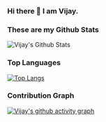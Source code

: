 ### Hi there 👋 I am Vijay.
### These are my Github Stats
![Vijay's Github Stats](https://github-readme-stats.vercel.app/api?username=Vijay-K-2003&show_icons=true&theme=radical)
### Top Languages
[![Top Langs](https://github-readme-stats.vercel.app/api/top-langs/?username=Vijay-K-2003)](https://github.com/Vijay-K-2003/github-readme-stats)
### Contribution Graph
[![Vijay's github activity graph](https://activity-graph.herokuapp.com/graph?username=Vijay-K-2003&custom_title=Contribution%20Graph&hide_border=true&theme=react-dark)](https://github.com/Vijay-K-2003/github-readme-activity-graph)

<!--
**Vijay-K-2003/Vijay-K-2003** is a ✨ _special_ ✨ repository because its `README.md` (this file) appears on your GitHub profile.

Here are some ideas to get you started:

- 🔭 I’m currently working on ...
- 🌱 I’m currently learning ...
- 👯 I’m looking to collaborate on ...
- 🤔 I’m looking for help with ...
- 💬 Ask me about ...
- 📫 How to reach me: ...
- 😄 Pronouns: ...
- ⚡ Fun fact: ...
-->
